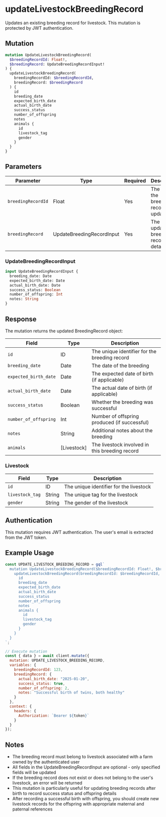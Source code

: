 # updateLivestockBreedingRecord

Updates an existing breeding record for livestock. This mutation is protected by JWT authentication.

## Mutation

```graphql
mutation UpdateLivestockBreedingRecord(
  $breedingRecordId: Float!,
  $breedingRecord: UpdateBreedingRecordInput!
) {
  updateLivestockBreedingRecord(
    breedingRecordId: $breedingRecordId,
    breedingRecord: $breedingRecord
  ) {
    id
    breeding_date
    expected_birth_date
    actual_birth_date
    success_status
    number_of_offspring
    notes
    animals {
      id
      livestock_tag
      gender
    }
  }
}
```

## Parameters

| Parameter | Type | Required | Description |
|-----------|------|----------|-------------|
| `breedingRecordId` | Float | Yes | The ID of the breeding record to update |
| `breedingRecord` | UpdateBreedingRecordInput | Yes | The updated breeding record details |

### UpdateBreedingRecordInput

```graphql
input UpdateBreedingRecordInput {
  breeding_date: Date
  expected_birth_date: Date
  actual_birth_date: Date
  success_status: Boolean
  number_of_offspring: Int
  notes: String
}
```

## Response

The mutation returns the updated BreedingRecord object:

| Field | Type | Description |
|-------|------|-------------|
| `id` | ID | The unique identifier for the breeding record |
| `breeding_date` | Date | The date of the breeding |
| `expected_birth_date` | Date | The expected date of birth (if applicable) |
| `actual_birth_date` | Date | The actual date of birth (if applicable) |
| `success_status` | Boolean | Whether the breeding was successful |
| `number_of_offspring` | Int | Number of offspring produced (if successful) |
| `notes` | String | Additional notes about the breeding |
| `animals` | [Livestock] | The livestock involved in this breeding record |

### Livestock

| Field | Type | Description |
|-------|------|-------------|
| `id` | ID | The unique identifier for the livestock |
| `livestock_tag` | String | The unique tag for the livestock |
| `gender` | String | The gender of the livestock |

## Authentication

This mutation requires JWT authentication. The user's email is extracted from the JWT token.

## Example Usage

```javascript
const UPDATE_LIVESTOCK_BREEDING_RECORD = gql`
  mutation UpdateLivestockBreedingRecord($breedingRecordId: Float!, $breedingRecord: UpdateBreedingRecordInput!) {
    updateLivestockBreedingRecord(breedingRecordId: $breedingRecordId, breedingRecord: $breedingRecord) {
      id
      breeding_date
      expected_birth_date
      actual_birth_date
      success_status
      number_of_offspring
      notes
      animals {
        id
        livestock_tag
        gender
      }
    }
  }
`;

// Execute mutation
const { data } = await client.mutate({
  mutation: UPDATE_LIVESTOCK_BREEDING_RECORD,
  variables: {
    breedingRecordId: 123,
    breedingRecord: {
      actual_birth_date: "2025-01-20",
      success_status: true,
      number_of_offspring: 2,
      notes: "Successful birth of twins, both healthy"
    }
  },
  context: {
    headers: {
      Authorization: `Bearer ${token}`
    }
  }
});
```

## Notes

- The breeding record must belong to livestock associated with a farm owned by the authenticated user
- All fields in the UpdateBreedingRecordInput are optional - only specified fields will be updated
- If the breeding record does not exist or does not belong to the user's livestock, an error will be returned
- This mutation is particularly useful for updating breeding records after birth to record success status and offspring details
- After recording a successful birth with offspring, you should create new livestock records for the offspring with appropriate maternal and paternal references
